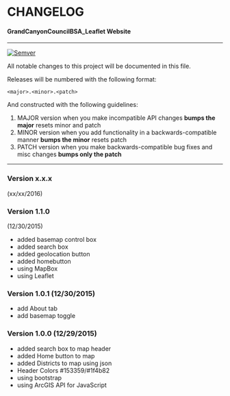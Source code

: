 # CHANGELOG #
#### GrandCanyonCouncilBSA_Leaflet Website ####
***********************************************

[![Semver](http://img.shields.io/SemVer/2.0.0.png)](http://semver.org/spec/v2.0.0.html)

All notable changes to this project will be documented in this file.

Releases will be numbered with the following format:

`<major>.<minor>.<patch>`

And constructed with the following guidelines:

1. MAJOR version when you make incompatible API changes **bumps the major** resets minor and patch
2. MINOR version when you add functionality in a backwards-compatible manner **bumps the minor** resets patch
3. PATCH version when you make backwards-compatible bug fixes and misc changes **bumps only the patch**

***********************************************

### Version x.x.x  
(xx/xx/2016)

### Version 1.1.0  
(12/30/2015)

* added basemap control box
* added search box
* added geolocation button
* added homebutton
* using MapBox
* using Leaflet

### Version 1.0.1  (12/30/2015)

* add About tab
* add basemap toggle

### Version 1.0.0  (12/29/2015)

* added search box to map header
* added Home button to map
* added Districts to map using json
* Header Colors #153359/#1f4b82
* using bootstrap
* using ArcGIS API for JavaScript

